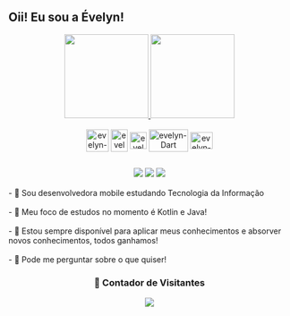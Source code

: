 ## Oii! Eu sou a Évelyn!

 <div align="center">
  <a href="https://github.com/EvelynBerto">
    <img height="150em" src="https://anthonyraf-stats.vercel.app/api?username=EvelynBerto&show_icons=false&hide_title=true&hide_rank=false&card_width=400&bg_color=120326&border_color=291b3e&text_color=dc58c0#gh-dark-mode-only"/>
    <img height="150em" src="https://anthonyraf-stats.vercel.app/api/top-langs/?username=EvelynBerto&hide_title=true&layout=compact&bg_color=120326&border_color=291b3e&text_color=dc58c0#gh-dark-mode-only"/>
  </a>
<div style="display: inline_block"><br>
  <img align="center" alt="evelyn-Android Studio" height="40" width="40" src="https://upload.wikimedia.org/wikipedia/commons/thumb/9/95/Android_Studio_Icon_3.6.svg/1900px-Android_Studio_Icon_3.6.svg.png">
  <img align="center" alt="evelyn-Java" height="40" width="30" src="https://upload.wikimedia.org/wikipedia/pt/thumb/3/30/Java_programming_language_logo.svg/1200px-Java_programming_language_logo.svg.png">
  <img align="center" alt="evelyn-Kotlin" height="30" width="30" src="https://upload.wikimedia.org/wikipedia/commons/thumb/7/74/Kotlin_Icon.png/768px-Kotlin_Icon.png">
 <img align="center" alt="evelyn-Dart" height="40" width="70" src="https://img2.gratispng.com/20180409/zte/kisspng-dart-google-developers-flutter-android-darts-5acbd976aea304.6247890515233089187153.jpg">
 <img align="center" alt="evelyn-Flutter" height="30" width="40" src="https://w7.pngwing.com/pngs/67/315/png-transparent-flutter-hd-logo-thumbnail.png">
</div>
</div>


 ##

 <div align=center> 
  <a href = "mailto: evelynbertodev@gmail.com"><img src="https://img.shields.io/badge/-Gmail-%23333?style=for-the-badge&logo=gmail&logoColor=white" target="_blank"></a>
  <a href="https://www.linkedin.com/in/EvelynBerto" target="_blank"><img src="https://img.shields.io/badge/-LinkedIn-%230077B5?style=for-the-badge&logo=linkedin&logoColor=white" target="_blank"></a>
  <a href="https://github.com/EvelynBerto" target="_blank"><img src="https://img.shields.io/badge/-Portifólio-%58DE1D?style=for-the-badge&logo=&logoColor=white" target="_blank"></a>
</div>
 
 <br>
 <div align=left>
 - 🔭 Sou desenvolvedora mobile estudando Tecnologia da Informação
     <br> 
<br>- 🌱 Meu foco de estudos no momento é Kotlin e Java!
      <br>
<br>- 🤔 Estou sempre disponível para aplicar meus conhecimentos e absorver novos conhecimentos, todos ganhamos!
      <br>
 <br>- 💬 Pode me perguntar sobre o que quiser! 
      <br>
 </div>
 
 <div align=center>
  <h3><b>📍 Contador de Visitantes</b></h3>
</div>
    
<!-- retro visitor counter -->  
<p align="center" >   
  <img src="https://profile-counter.glitch.me/EvelynBerto/count.svg" />  
</p>
<!--
**sara2708/sara2708** is a ✨ _special_ ✨ repository because its `README.md` (this file) appears on your GitHub profile.
Here are some ideas to get you started:
- 🔭 I’m currently working on ...
- 🌱 I’m currently learning ...
- 👯 I’m looking to collaborate on ...
- 🤔 I’m looking for help with ...
- 💬 Ask me about ...
- 📫 How to reach me: ...
- 😄 Pronouns: ...
- ⚡ Fun fact: ...
-->
